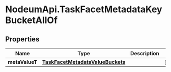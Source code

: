 # NodeumApi.TaskFacetMetadataKeyBucketAllOf

## Properties

Name | Type | Description | Notes
------------ | ------------- | ------------- | -------------
**metaValueT** | [**TaskFacetMetadataValueBuckets**](TaskFacetMetadataValueBuckets.md) |  | [optional] 


